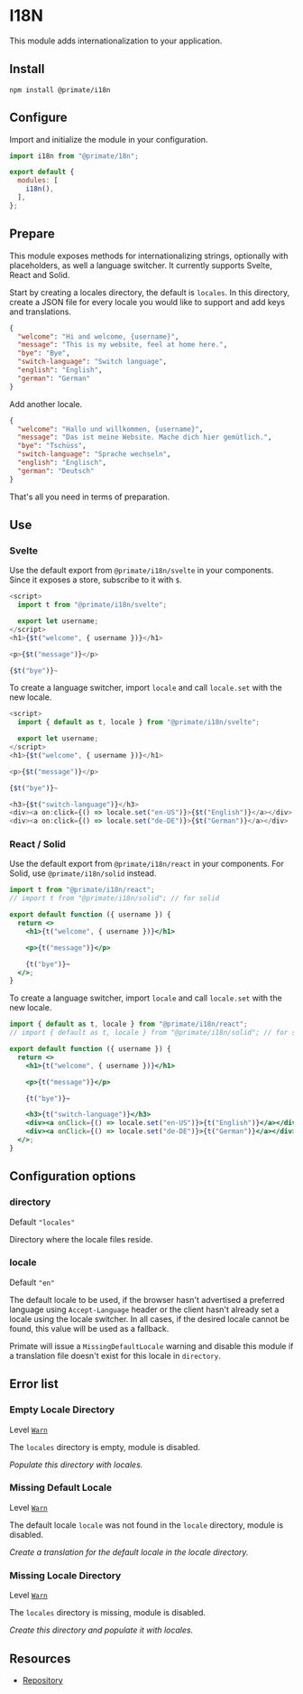 # I18N

This module adds internationalization to your application.

## Install

`npm install @primate/i18n`

## Configure

Import and initialize the module in your configuration.

```js caption=primate.config.js
import i18n from "@primate/18n";

export default {
  modules: [
    i18n(),
  ],
};
```

## Prepare

This module exposes methods for internationalizing strings, optionally with
placeholders, as well a language switcher. It currently supports Svelte, React
and Solid.

Start by creating a locales directory, the default is `locales`. In this
directory, create a JSON file for every locale you would like to support and
add keys and translations.

```json caption=locales/en-US.js
{
  "welcome": "Hi and welcome, {username}",
  "message": "This is my website, feel at home here.",
  "bye": "Bye",
  "switch-language": "Switch language",
  "english": "English",
  "german": "German"
}
```

Add another locale.

```json caption=locales/de-DE.js
{
  "welcome": "Hallo und willkommen, {username}",
  "message": "Das ist meine Website. Mache dich hier gemütlich.",
  "bye": "Tschüss",
  "switch-language": "Sprache wechseln",
  "english": "Englisch",
  "german": "Deutsch"
}
```

That's all you need in terms of preparation.

## Use

### Svelte

Use the default export from `@primate/i18n/svelte` in your components. Since it
exposes a store, subscribe to it with `$`.

```js caption=components/Home.svelte
<script>
  import t from "@primate/i18n/svelte";

  export let username;
</script>
<h1>{$t("welcome", { username })}</h1>

<p>{$t("message")}</p>

{$t("bye")}~
```

To create a language switcher, import `locale` and call `locale.set` with the
new locale.

```js caption=components/Home.svelte
<script>
  import { default as t, locale } from "@primate/i18n/svelte";

  export let username;
</script>
<h1>{$t("welcome", { username })}</h1>

<p>{$t("message")}</p>

{$t("bye")}~

<h3>{$t("switch-language")}</h3>
<div><a on:click={() => locale.set("en-US")}>{$t("English")}</a></div>
<div><a on:click={() => locale.set("de-DE")}>{$t("German")}</a></div>
```

### React / Solid

Use the default export from `@primate/i18n/react` in your components. For
Solid, use `@primate/i18n/solid` instead.

```jsx caption=components/Home.jsx
import t from "@primate/i18n/react";
// import t from "@primate/i18n/solid"; // for solid

export default function ({ username }) {
  return <>
    <h1>{t("welcome", { username })}</h1>

    <p>{t("message")}</p>

    {t("bye")}~
  </>;
}
```

To create a language switcher, import `locale` and call `locale.set` with the 
new locale.

```jsx
import { default as t, locale } from "@primate/i18n/react";
// import { default as t, locale } from "@primate/i18n/solid"; // for solid

export default function ({ username }) {
  return <>
    <h1>{t("welcome", { username })}</h1>

    <p>{t("message")}</p>

    {t("bye")}~

    <h3>{t("switch-language")}</h3>
    <div><a onClick={() => locale.set("en-US")}>{t("English")}</a></div>
    <div><a onClick={() => locale.set("de-DE")}>{t("German")}</a></div>
  </>;
}
```

## Configuration options

### directory

Default `"locales"`

Directory where the locale files reside.

### locale

Default `"en"`

The default locale to be used, if the browser hasn't advertised a preferred
language using `Accept-Language` header or the client hasn't already set a
locale using the locale switcher. In all cases, if the desired locale cannot be
found, this value will be used as a fallback.

Primate will issue a `MissingDefaultLocale` warning and disable this module if
a translation file doesn't exist for this locale in `directory`.

## Error list

### Empty Locale Directory

Level [`Warn`][warn]

The `locales` directory is empty, module is disabled.

*Populate this directory with locales.*

### Missing Default Locale

Level [`Warn`][warn]

The default locale `locale` was not found in the `locale` directory, module is
disabled.

*Create a translation for the default locale in the locale directory.*

### Missing Locale Directory

Level [`Warn`][warn]

The `locales` directory is missing, module is disabled.

*Create this directory and populate it with locales.*

## Resources

* [Repository][repo]

[repo]: https://github.com/primatejs/primate/tree/master/packages/i18n
[warn]: /guide/logging#warn
